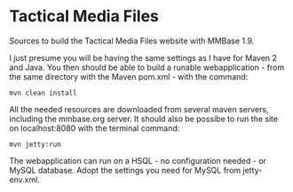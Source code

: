 Tactical Media Files
====================
Sources to build the Tactical Media Files website with MMBase 1.9.

I just presume you will be having the same settings as I have for 
Maven 2 and Java. You then should be able to build a runable 
webapplication - from the same directory with the Maven pom.xml - 
with the command:

    mvn clean install
  
All the needed resources are downloaded from several maven servers,
including the mmbase.org server. It should also be possibe to run
the site on localhost:8080 with the terminal command:

    mvn jetty:run

The webapplication can run on a HSQL - no configuration needed - or 
MySQL database. Adopt the settings you need for MySQL from 
jetty-env.xml. 
